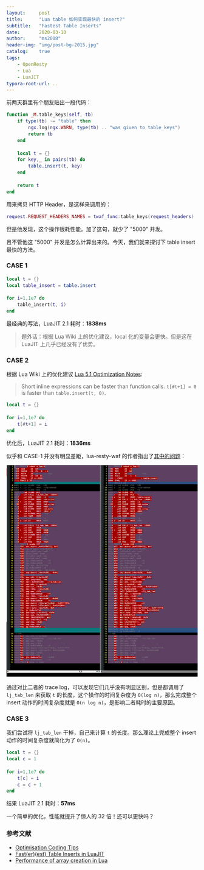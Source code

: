 ```yaml
---
layout:     post
title:      "Lua table 如何实现最快的 insert?"
subtitle:   "Fastest Table Inserts"
date:       2020-03-10
author:     "ms2008"
header-img: "img/post-bg-2015.jpg"
catalog:    true
tags:
    - OpenResty
    - Lua
    - LuaJIT
typora-root-url: ..
---
```


前两天群里有个朋友贴出一段代码：

```lua
function _M.table_keys(self, tb)
    if type(tb) ~= "table" then
        ngx.log(ngx.WARN, type(tb) .. "was given to table_keys")
        return tb
    end

    local t = {}
    for key,_ in pairs(tb) do
        table.insert(t, key)
    end

    return t
end
```

用来拷贝 HTTP Header，是这样来调用的：

```lua
request.REQUEST_HEADERS_NAMES = twaf_func:table_keys(request_headers)
```

但是他发现，这个操作很耗性能。加了这句，就少了 "5000" 并发。

且不管他这 "5000" 并发是怎么计算出来的。今天，我们就来探讨下 table insert 最快的方法。

### CASE 1

```lua
local t = {}
local table_insert = table.insert

for i=1,1e7 do
    table_insert(t, i)
end
```

最经典的写法，LuaJIT 2.1 耗时：**1838ms**

> 题外话：根据 Lua Wiki 上的优化建议，local 化的变量会更快。但是这在 LuaJIT 上几乎已经没有了优势。

### CASE 2

根据 Lua Wiki 上的优化建议 [Lua 5.1 Optimization Notes][1]:

> Short inline expressions can be faster than function calls. `t[#t+1] = 0` is faster than `table.insert(t, 0)`.

```lua
local t = {}

for i=1,1e7 do
    t[#t+1] = i
end
```

优化后，LuaJIT 2.1 耗时：**1836ms**

似乎和 CASE-1 并没有明显差距，lua-resty-waf 的作者指出了[其中的问题][2]：

![](/img/in-post/loop-comp.png)

通过对比二者的 trace log，可以发现它们几乎没有明显区别，但是都调用了 `lj_tab_len` 来获取 `t` 的长度，这个操作的时间复杂度为 `O(log n)`，那么完成整个 insert 动作的时间复杂度就是 `O(n log n)`，是影响二者耗时的主要原因。

### CASE 3

我们尝试将 `lj_tab_len` 干掉，自己来计算 `t` 的长度。那么理论上完成整个 insert 动作的时间复杂度就简化为了 `O(n)`。

```lua
local t = {}
local c = 1

for i=1,1e7 do
    t[c] = i
    c = c + 1
end
```

结果 LuaJIT 2.1 耗时：**57ms**

一个简单的优化，性能就提升了惊人的 32 倍！还可以更快吗？

### 参考文献

- [Optimisation Coding Tips][1]
- [Fast(er)(est) Table Inserts in LuaJIT][2]
- [Performance of array creation in Lua][3]

[1]: http://lua-users.org/wiki/OptimisationCodingTips
[2]: https://www.cryptobells.com/fasterest-table-inserts-in-luajit
[3]: https://blog.jgc.org/2013/04/performance-of-array-creation-in-lua.html